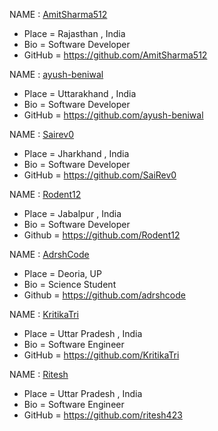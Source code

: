 NAME : [AmitSharma512](https://github.com/AmitSharma512)

- Place = Rajasthan , India
- Bio = Software Developer
- GitHub = https://github.com/AmitSharma512

NAME : [ayush-beniwal](https://github.com/ayush-beniwal)

- Place = Uttarakhand , India
- Bio = Software Developer
- GitHub = https://github.com/ayush-beniwal

NAME : [Sairev0](https://github.com/SaiRev0)

- Place = Jharkhand , India
- Bio = Software Developer
- GitHub = https://github.com/SaiRev0

NAME : [Rodent12](https://github.com/Rodent12)

- Place = Jabalpur , India
- Bio = Software Developer
- Github = https://github.com/Rodent12

NAME : [AdrshCode](https://github.com/adrshcode)

- Place = Deoria, UP
- Bio = Science Student
- Github = https://github.com/adrshcode

NAME : [KritikaTri](https://github.com/KritikaTri)

- Place = Uttar Pradesh , India
- Bio = Software Engineer
- GitHub = https://github.com/KritikaTri

NAME : [Ritesh](https://github.com/ritesh423)

- Place = Uttar Pradesh , India
- Bio = Software Engineer
- GitHub = https://github.com/ritesh423
